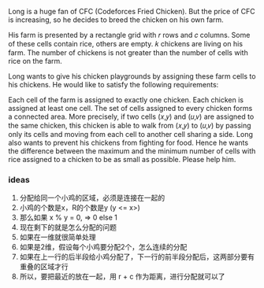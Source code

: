 Long is a huge fan of CFC (Codeforces Fried Chicken). But the price of CFC is increasing, so he decides to breed the chicken on his own farm.

His farm is presented by a rectangle grid with 𝑟
 rows and 𝑐
 columns. Some of these cells contain rice, others are empty. 𝑘
 chickens are living on his farm. The number of chickens is not greater than the number of cells with rice on the farm.

Long wants to give his chicken playgrounds by assigning these farm cells to his chickens. He would like to satisfy the following requirements:

Each cell of the farm is assigned to exactly one chicken.
Each chicken is assigned at least one cell.
The set of cells assigned to every chicken forms a connected area. More precisely, if two cells (𝑥,𝑦)
 and (𝑢,𝑣)
 are assigned to the same chicken, this chicken is able to walk from (𝑥,𝑦)
 to (𝑢,𝑣)
 by passing only its cells and moving from each cell to another cell sharing a side.
Long also wants to prevent his chickens from fighting for food. Hence he wants the difference between the maximum and the minimum number of cells with rice assigned to a chicken to be as small as possible. Please help him.



### ideas
1. 分配给同一个小鸡的区域，必须是连接在一起的
2. 小鸡的个数是x，R的个数是y (y <= x>)
3. 那么如果 x % y = 0, => 0 else 1
4. 现在剩下的就是怎么分配的问题
5. 如果在一维就很简单处理
6. 如果是2维，假设每个小鸡要分配2个，怎么连续的分配
7. 如果在上一行的后半段给小鸡分配了，下一行的前半段分配后，这两部分要有重叠的区域才行
8. 所以，要把最近的放在一起，用 r + c 作为距离，进行分配就可以了